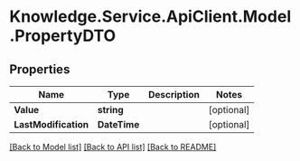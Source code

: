 # Knowledge.Service.ApiClient.Model.PropertyDTO

## Properties

Name | Type | Description | Notes
------------ | ------------- | ------------- | -------------
**Value** | **string** |  | [optional] 
**LastModification** | **DateTime** |  | [optional] 

[[Back to Model list]](../README.md#documentation-for-models) [[Back to API list]](../README.md#documentation-for-api-endpoints) [[Back to README]](../README.md)

